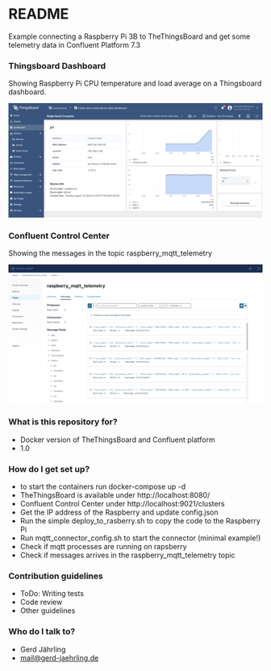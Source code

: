 # README #

Example connecting a Raspberry Pi 3B to TheThingsBoard and get some telemetry data in Confluent Platform 7.3

### Thingsboard Dashboard ###
Showing Raspberry Pi CPU temperature and load average on a Thingsboard dashboard.

![thingsboard_dashboard.png](docs%2Fthingsboard_dashboard.png)

### Confluent Control Center ###
Showing the messages in the topic raspberry_mqtt_telemetry

![confluent_telemetry_messages.png](docs%2Fconfluent_telemetry_messages.png)

### What is this repository for? ###

* Docker version of TheThingsBoard and Confluent platform 
* 1.0

### How do I get set up? ###

* to start the containers run docker-compose up -d
* TheThingsBoard is available under http://localhost:8080/
* Confluent Control Center under http://localhost:9021/clusters
* Get the IP address of the Raspberry and update config.json 
* Run the simple deploy_to_rasberry.sh to copy the code to the Raspberry Pi
* Run mqtt_connector_config.sh to start the connector (minimal example!)
* Check if mqtt processes are running on rapsberry
* Check if messages arrives in the raspberry_mqtt_telemetry topic

### Contribution guidelines ###

* ToDo: Writing tests
* Code review
* Other guidelines

### Who do I talk to? ###

* Gerd Jährling
* mail@gerd-jaehrling.de